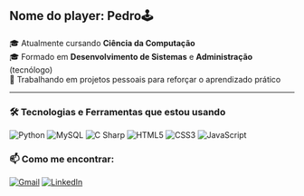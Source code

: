 ## Nome do player: Pedro🕹️ 

🎓 Atualmente cursando **Ciência da Computação**  
🎓 Formado em **Desenvolvimento de Sistemas** e **Administração** (tecnólogo)  
🚀 Trabalhando em projetos pessoais para reforçar o aprendizado prático  

---

### 🛠️ Tecnologias e Ferramentas que estou usando
![Python](https://img.shields.io/badge/-Python-3776AB?style=flat&logo=python&logoColor=white)
![MySQL](https://img.shields.io/badge/-MySQL-4479A1?style=flat&logo=mysql&logoColor=white)
![C Sharp](https://img.shields.io/badge/-C%23-239120?style=flat&logo=c-sharp&logoColor=white)
![HTML5](https://img.shields.io/badge/-HTML5-E34F26?style=flat&logo=html5&logoColor=white)
![CSS3](https://img.shields.io/badge/-CSS3-1572B6?style=flat&logo=css3&logoColor=white)
![JavaScript](https://img.shields.io/badge/-JavaScript-F7DF1E?style=flat&logo=javascript&logoColor=black)


### 📫 Como me encontrar:

[![Gmail](https://img.shields.io/badge/-Gmail-D14836?style=flat&logo=gmail&logoColor=white)](mailto:pbiel.muniz@gmail.com)
[![LinkedIn](https://img.shields.io/badge/-LinkedIn-0077B5?style=flat&logo=linkedin&logoColor=white)](https://www.linkedin.com/in/pedro-gabriel-muniz-lopes-ab2205260)
##
<!--
![pbielz GitHub stats](https://github-readme-stats.vercel.app/api?username=pbielz&show_icons=true&theme=dark)
-->


